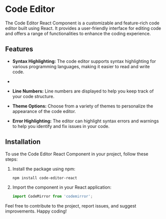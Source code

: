 # Code Editor

The Code Editor React Component is a customizable and feature-rich code editor built using React. It provides a user-friendly interface for editing code and offers a range of functionalities to enhance the coding experience.

## Features

- **Syntax Highlighting:** The code editor supports syntax highlighting for various programming languages, making it easier to read and write code.
- 
- **Line Numbers:** Line numbers are displayed to help you keep track of your code structure.

- **Theme Options:** Choose from a variety of themes to personalize the appearance of the code editor.

- **Error Highlighting:** The editor can highlight syntax errors and warnings to help you identify and fix issues in your code.

## Installation

To use the Code Editor React Component in your project, follow these steps:

1. Install the package using npm:

   ```bash
   npm install code-editor-react
   ```

2. Import the component in your React application:

   ```javascript
   import CodeMirror from 'codemirror';
   ```

Feel free to contribute to the project, report issues, and suggest improvements. Happy coding!
